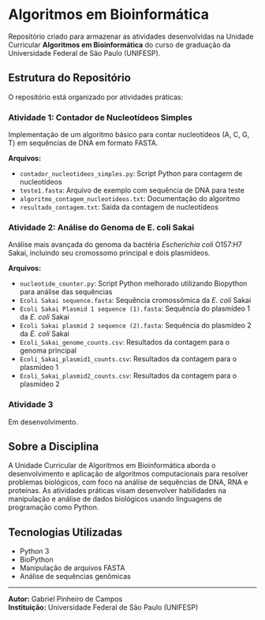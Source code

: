 # Algoritmos em Bioinformática

Repositório criado para armazenar as atividades desenvolvidas na Unidade Curricular **Algoritmos em Bioinformática** do curso de graduação da Universidade Federal de São Paulo (UNIFESP).

## Estrutura do Repositório

O repositório está organizado por atividades práticas:

### Atividade 1: Contador de Nucleotídeos Simples

Implementação de um algoritmo básico para contar nucleotídeos (A, C, G, T) em sequências de DNA em formato FASTA.

**Arquivos:**
- `contador_nucleotideos_simples.py`: Script Python para contagem de nucleotídeos
- `teste1.fasta`: Arquivo de exemplo com sequência de DNA para teste
- `algoritmo_contagem_nucleotideos.txt`: Documentação do algoritmo
- `resultado_contagem.txt`: Saída da contagem de nucleotídeos

### Atividade 2: Análise do Genoma de E. coli Sakai

Análise mais avançada do genoma da bactéria *Escherichia coli* O157:H7 Sakai, incluindo seu cromossomo principal e dois plasmídeos.

**Arquivos:**
- `nucleotide_counter.py`: Script Python melhorado utilizando Biopython para análise das sequências
- `Ecoli Sakai sequence.fasta`: Sequência cromossômica da *E. coli* Sakai
- `Ecoli Sakai Plasmid 1 sequence (1).fasta`: Sequência do plasmídeo 1 da *E. coli* Sakai
- `Ecoli Sakai plasmid 2 sequence (2).fasta`: Sequência do plasmídeo 2 da *E. coli* Sakai
- `Ecoli_Sakai_genome_counts.csv`: Resultados da contagem para o genoma principal
- `Ecoli_Sakai_plasmid1_counts.csv`: Resultados da contagem para o plasmídeo 1
- `Ecoli_Sakai_plasmid2_counts.csv`: Resultados da contagem para o plasmídeo 2

### Atividade 3

Em desenvolvimento.

## Sobre a Disciplina

A Unidade Curricular de Algoritmos em Bioinformática aborda o desenvolvimento e aplicação de algoritmos computacionais para resolver problemas biológicos, com foco na análise de sequências de DNA, RNA e proteínas. As atividades práticas visam desenvolver habilidades na manipulação e análise de dados biológicos usando linguagens de programação como Python.

## Tecnologias Utilizadas

- Python 3
- BioPython
- Manipulação de arquivos FASTA
- Análise de sequências genômicas

---

**Autor:** Gabriel Pinheiro de Campos  
**Instituição:** Universidade Federal de São Paulo (UNIFESP)
